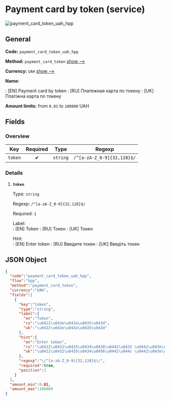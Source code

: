 
# Payment card by token (service) 
![payment_card_token_uah_hpp](https://static.openfintech.io/payment_methods/payment_card_token_uah_hpp/logo.svg?w=400&c=v0.59.26#w200)  

## General 
 
**Code:** `payment_card_token_uah_hpp` 
 
**Method:** `payment_card_token` 
 [show -->](/payment-methods/payment_card_token/) 
 
**Currency:** `UAH` [show -->](/currencies/UAH/) 
 
**Name:** 
 
:	[EN] Payment card by token 
:	[RU] Платежная карта по токену 
:	[UK] Платіжна карта по токену 
 
**Amount limits:** from `0.01` to `100000` UAH 

## Fields 

### Overview 

|Key|Required|Type|Regexp| 
|:---:|:---:|:---:|:---:| 
|`token`|✔|`string`|`/^[a-zA-Z_0-9]{32,128}$/`| 
 

### Details 
 
1. **`token`** 
 
	Type: `string` 
 
	Regexp: `/^[a-zA-Z_0-9]{32,128}$/` 
 
	Required: `1` 
 
	Label:  
	: [EN] Token 
	: [RU] Токен 
	: [UK] Токен 
 
	Hint:  
	: [EN] Enter token 
	: [RU] Введите токен 
	: [UK] Введіть токен 
 

## JSON Object 

```json
{
  "code":"payment_card_token_uah_hpp",
  "flow":"hpp",
  "method":"payment_card_token",
  "currency":"UAH",
  "fields":[
    {
      "key":"token",
      "type":"string",
      "label":{
        "en":"Token",
        "ru":"\u0422\u043e\u043a\u0435\u043d",
        "uk":"\u0422\u043e\u043a\u0435\u043d"
      },
      "hint":{
        "en":"Enter token",
        "ru":"\u0412\u0432\u0435\u0434\u0438\u0442\u0435 \u0442\u043e\u043a\u0435\u043d",
        "uk":"\u0412\u0432\u0435\u0434\u0456\u0442\u044c \u0442\u043e\u043a\u0435\u043d"
      },
      "regexp":"\/^[a-zA-Z_0-9]{32,128}$\/",
      "required":true,
      "position":1
    }
  ],
  "amount_min":0.01,
  "amount_max":100000
}
```  
